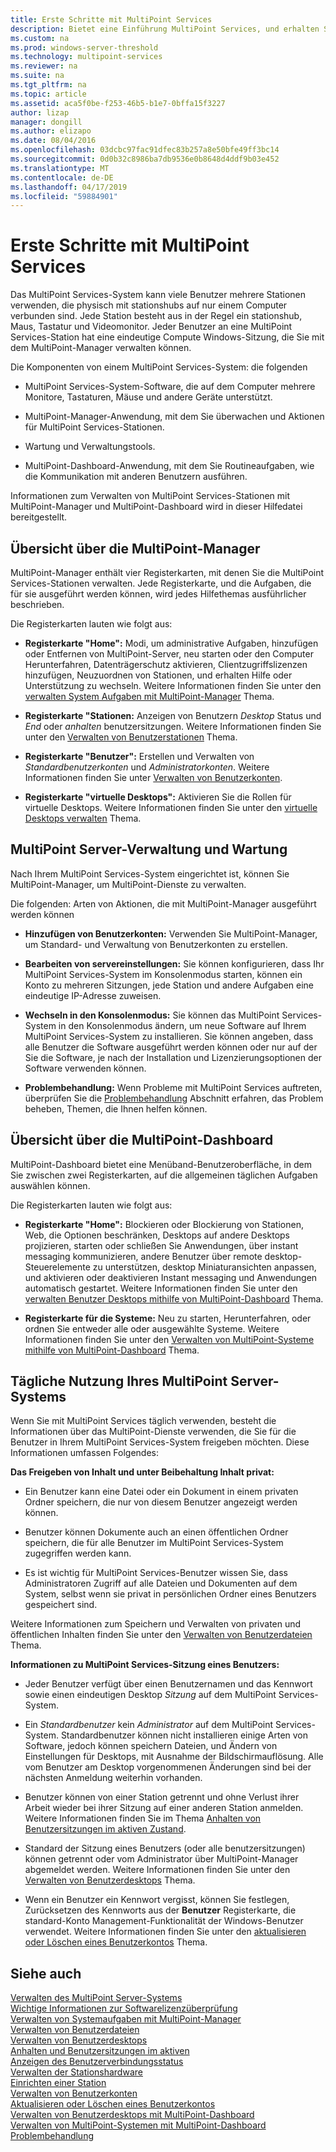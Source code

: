 ```yaml
---
title: Erste Schritte mit MultiPoint Services
description: Bietet eine Einführung MultiPoint Services, und erhalten Sie einen von Ihnen verwendet wurde.
ms.custom: na
ms.prod: windows-server-threshold
ms.technology: multipoint-services
ms.reviewer: na
ms.suite: na
ms.tgt_pltfrm: na
ms.topic: article
ms.assetid: aca5f0be-f253-46b5-b1e7-0bffa15f3227
author: lizap
manager: dongill
ms.author: elizapo
ms.date: 08/04/2016
ms.openlocfilehash: 03dcbc97fac91dfec83b257a8e50bfe49ff3bc14
ms.sourcegitcommit: 0d0b32c8986ba7db9536e0b8648d4ddf9b03e452
ms.translationtype: MT
ms.contentlocale: de-DE
ms.lasthandoff: 04/17/2019
ms.locfileid: "59884901"
---
```

# <a name="getting-started-with-multipoint-services"></a>Erste Schritte mit MultiPoint Services
Das MultiPoint Services-System kann viele Benutzer mehrere Stationen verwenden, die physisch mit stationshubs auf nur einem Computer verbunden sind. Jede Station besteht aus in der Regel ein stationshub, Maus, Tastatur und Videomonitor. Jeder Benutzer an eine MultiPoint Services-Station hat eine eindeutige Compute Windows-Sitzung, die Sie mit dem MultiPoint-Manager verwalten können.  
  
Die Komponenten von einem MultiPoint Services-System: die folgenden  
  
-   MultiPoint Services-System-Software, die auf dem Computer mehrere Monitore, Tastaturen, Mäuse und andere Geräte unterstützt.  
  
-   MultiPoint-Manager-Anwendung, mit dem Sie überwachen und Aktionen für MultiPoint Services-Stationen.  
  
-   Wartung und Verwaltungstools.  
  
-   MultiPoint-Dashboard-Anwendung, mit dem Sie Routineaufgaben, wie die Kommunikation mit anderen Benutzern ausführen.  
  
Informationen zum Verwalten von MultiPoint Services-Stationen mit MultiPoint-Manager und MultiPoint-Dashboard wird in dieser Hilfedatei bereitgestellt.  
  
## <a name="overview-of-multipoint-manager"></a>Übersicht über die MultiPoint-Manager  
MultiPoint-Manager enthält vier Registerkarten, mit denen Sie die MultiPoint Services-Stationen verwalten. Jede Registerkarte, und die Aufgaben, die für sie ausgeführt werden können, wird jedes Hilfethemas ausführlicher beschrieben.  
  
Die Registerkarten lauten wie folgt aus:  
  
-   **Registerkarte "Home":** Modi, um administrative Aufgaben, hinzufügen oder Entfernen von MultiPoint-Server, neu starten oder den Computer Herunterfahren, Datenträgerschutz aktivieren, Clientzugriffslizenzen hinzufügen, Neuzuordnen von Stationen, und erhalten Hilfe oder Unterstützung zu wechseln. Weitere Informationen finden Sie unter den [verwalten System Aufgaben mit MultiPoint-Manager](Manage-System-Tasks-Using-MultiPoint-Manager.md) Thema.  
  
-   **Registerkarte "Stationen:** Anzeigen von Benutzern *Desktop* Status und *End* oder *anhalten* benutzersitzungen. Weitere Informationen finden Sie unter den [Verwalten von Benutzerstationen](Manage-User-Stations.md) Thema.  
  
-   **Registerkarte "Benutzer":** Erstellen und Verwalten von *Standardbenutzerkonten* und *Administratorkonten*. Weitere Informationen finden Sie unter [Verwalten von Benutzerkonten](Manage-User-Accounts.md).  
  
-   **Registerkarte "virtuelle Desktops":** Aktivieren Sie die Rollen für virtuelle Desktops. Weitere Informationen finden Sie unter den [virtuelle Desktops verwalten](Manage-Virtual-Desktops.md) Thema.  
  
## <a name="multipoint-server-management-and-maintenance"></a>MultiPoint Server-Verwaltung und Wartung  
Nach Ihrem MultiPoint Services-System eingerichtet ist, können Sie MultiPoint-Manager, um MultiPoint-Dienste zu verwalten.  
  
Die folgenden: Arten von Aktionen, die mit MultiPoint-Manager ausgeführt werden können  
  
-   **Hinzufügen von Benutzerkonten:** Verwenden Sie MultiPoint-Manager, um Standard- und Verwaltung von Benutzerkonten zu erstellen.  
  
-   **Bearbeiten von servereinstellungen:** Sie können konfigurieren, dass Ihr MultiPoint Services-System im Konsolenmodus starten, können ein Konto zu mehreren Sitzungen, jede Station und andere Aufgaben eine eindeutige IP-Adresse zuweisen.  
  
-   **Wechseln in den Konsolenmodus:** Sie können das MultiPoint Services-System in den Konsolenmodus ändern, um neue Software auf Ihrem MultiPoint Services-System zu installieren. Sie können angeben, dass alle Benutzer die Software ausgeführt werden können oder nur auf der Sie die Software, je nach der Installation und Lizenzierungsoptionen der Software verwenden können.  
  
-   **Problembehandlung:** Wenn Probleme mit MultiPoint Services auftreten, überprüfen Sie die [Problembehandlung](Troubleshooting.md) Abschnitt erfahren, das Problem beheben, Themen, die Ihnen helfen können.  
  
## <a name="overview-of-multipoint-dashboard"></a>Übersicht über die MultiPoint-Dashboard  
MultiPoint-Dashboard bietet eine Menüband-Benutzeroberfläche, in dem Sie zwischen zwei Registerkarten, auf die allgemeinen täglichen Aufgaben auswählen können.  
  
Die Registerkarten lauten wie folgt aus:  
  
-   **Registerkarte "Home":** Blockieren oder Blockierung von Stationen, Web, die Optionen beschränken, Desktops auf andere Desktops projizieren, starten oder schließen Sie Anwendungen, über instant messaging kommunizieren, andere Benutzer über remote desktop-Steuerelemente zu unterstützen, desktop Miniaturansichten anpassen, und aktivieren oder deaktivieren Instant messaging und Anwendungen automatisch gestartet. Weitere Informationen finden Sie unter den [verwalten Benutzer Desktops mithilfe von MultiPoint-Dashboard](Manage-User-Desktops-Using-MultiPoint-Dashboard.md) Thema.  
  
-   **Registerkarte für die Systeme:** Neu zu starten, Herunterfahren, oder ordnen Sie entweder alle oder ausgewählte Systeme. Weitere Informationen finden Sie unter den [Verwalten von MultiPoint-Systeme mithilfe von MultiPoint-Dashboard](Manage-MultiPoint-Systems-Using-MultiPoint-Dashboard.md) Thema.  
  
## <a name="daily-use-of-your-multipoint-server-system"></a>Tägliche Nutzung Ihres MultiPoint Server-Systems  
Wenn Sie mit MultiPoint Services täglich verwenden, besteht die Informationen über das MultiPoint-Dienste verwenden, die Sie für die Benutzer in Ihrem MultiPoint Services-System freigeben möchten. Diese Informationen umfassen Folgendes:  
  
**Das Freigeben von Inhalt und unter Beibehaltung Inhalt privat:**  
  
-   Ein Benutzer kann eine Datei oder ein Dokument in einem privaten Ordner speichern, die nur von diesem Benutzer angezeigt werden können.  
  
-   Benutzer können Dokumente auch an einen öffentlichen Ordner speichern, die für alle Benutzer im MultiPoint Services-System zugegriffen werden kann.  
  
-   Es ist wichtig für MultiPoint Services-Benutzer wissen Sie, dass Administratoren Zugriff auf alle Dateien und Dokumenten auf dem System, selbst wenn sie privat in persönlichen Ordner eines Benutzers gespeichert sind.  
  
Weitere Informationen zum Speichern und Verwalten von privaten und öffentlichen Inhalten finden Sie unter den [Verwalten von Benutzerdateien](Manage-User-Files.md) Thema.  
  
**Informationen zu MultiPoint Services-Sitzung eines Benutzers:**  
  
-   Jeder Benutzer verfügt über einen Benutzernamen und das Kennwort sowie einen eindeutigen Desktop *Sitzung* auf dem MultiPoint Services-System.  
  
-   Ein *Standardbenutzer* kein *Administrator* auf dem MultiPoint Services-System. Standardbenutzer können nicht installieren einige Arten von Software, jedoch können speichern Dateien, und Ändern von Einstellungen für Desktops, mit Ausnahme der Bildschirmauflösung. Alle vom Benutzer am Desktop vorgenommenen Änderungen sind bei der nächsten Anmeldung weiterhin vorhanden.  
  
-   Benutzer können von einer Station getrennt und ohne Verlust ihrer Arbeit wieder bei ihrer Sitzung auf einer anderen Station anmelden. Weitere Informationen finden Sie im Thema [Anhalten von Benutzersitzungen im aktiven Zustand](Suspend-and-Leave-User-Session-Active.md).  
  
-   Standard der Sitzung eines Benutzers (oder alle benutzersitzungen) können getrennt oder vom Administrator über MultiPoint-Manager abgemeldet werden. Weitere Informationen finden Sie unter den [Verwalten von Benutzerdesktops](manage-user-desktops-using-multipoint-dashboard.md) Thema.  
  
-   Wenn ein Benutzer ein Kennwort vergisst, können Sie festlegen, Zurücksetzen des Kennworts aus der **Benutzer** Registerkarte, die standard-Konto Management-Funktionalität der Windows-Benutzer verwendet. Weitere Informationen finden Sie unter den [aktualisieren oder Löschen eines Benutzerkontos](Update-or-Delete-a-User-Account.md) Thema.  
  
## <a name="see-also"></a>Siehe auch  
[Verwalten des MultiPoint Server-Systems](managing-your-multipoint-services-system.md)  
[Wichtige Informationen zur Softwarelizenzüberprüfung](Important-Information-about-Software-License-Compliance.md)  
[Verwalten von Systemaufgaben mit MultiPoint-Manager](Manage-System-Tasks-Using-MultiPoint-Manager.md)  
[Verwalten von Benutzerdateien](Manage-User-Files.md)  
[Verwalten von Benutzerdesktops](manage-user-desktops-using-multipoint-dashboard.md)  
[Anhalten und Benutzersitzungen im aktiven](Suspend-and-Leave-User-Session-Active.md)  
[Anzeigen des Benutzerverbindungsstatus](View-User-Connection-Status.md)  
[Verwalten der Stationshardware](Manage-Station-Hardware.md)  
[Einrichten einer Station](Set-Up-a-Station.md)  
[Verwalten von Benutzerkonten](Manage-User-Accounts.md)  
[Aktualisieren oder Löschen eines Benutzerkontos](Update-or-Delete-a-User-Account.md)  
[Verwalten von Benutzerdesktops mit MultiPoint-Dashboard](Manage-User-Desktops-Using-MultiPoint-Dashboard.md)  
[Verwalten von MultiPoint-Systemen mit MultiPoint-Dashboard](Manage-MultiPoint-Systems-Using-MultiPoint-Dashboard.md)  
[Problembehandlung](Troubleshooting.md)    
  
